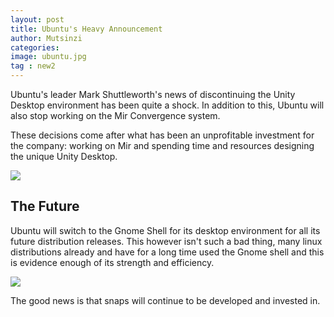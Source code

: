 ```yaml
---
layout: post
title: Ubuntu's Heavy Announcement
author: Mutsinzi
categories:
image: ubuntu.jpg
tag : new2
---
```


Ubuntu's leader Mark Shuttleworth's news of discontinuing the Unity Desktop environment has been quite a shock. In addition to this, Ubuntu will also stop working on the Mir Convergence system.

These decisions come after what has been an unprofitable investment for the company: working on Mir and spending time and resources designing the unique Unity Desktop.

<img src="{{site.github.url}}/img/mir.jpg" class="img-responsive">

## The Future

Ubuntu will switch to the Gnome Shell for its desktop environment for all its future distribution releases. This however isn't such a bad thing, many linux distributions already and have for a long time used the Gnome shell and this is evidence enough of its strength and efficiency.

<img src="{{site.github.url}}/img/gnome-shell.jpg" class="img-responsive">

The good news is that snaps will continue to be developed and invested in.
